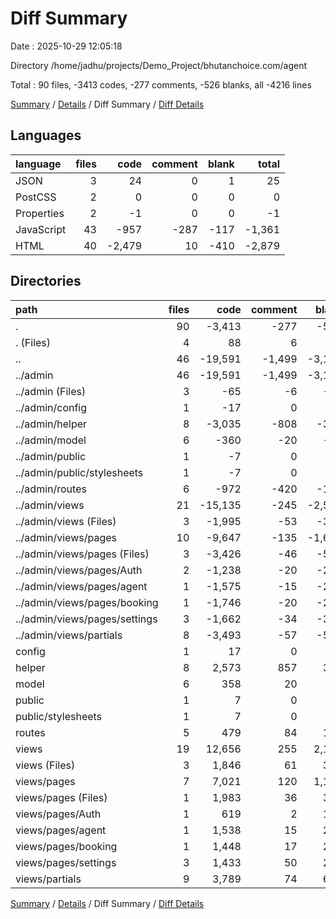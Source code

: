 # Diff Summary

Date : 2025-10-29 12:05:18

Directory /home/jadhu/projects/Demo_Project/bhutanchoice.com/agent

Total : 90 files,  -3413 codes, -277 comments, -526 blanks, all -4216 lines

[Summary](results.md) / [Details](details.md) / Diff Summary / [Diff Details](diff-details.md)

## Languages
| language | files | code | comment | blank | total |
| :--- | ---: | ---: | ---: | ---: | ---: |
| JSON | 3 | 24 | 0 | 1 | 25 |
| PostCSS | 2 | 0 | 0 | 0 | 0 |
| Properties | 2 | -1 | 0 | 0 | -1 |
| JavaScript | 43 | -957 | -287 | -117 | -1,361 |
| HTML | 40 | -2,479 | 10 | -410 | -2,879 |

## Directories
| path | files | code | comment | blank | total |
| :--- | ---: | ---: | ---: | ---: | ---: |
| . | 90 | -3,413 | -277 | -526 | -4,216 |
| . (Files) | 4 | 88 | 6 | 14 | 108 |
| .. | 46 | -19,591 | -1,499 | -3,182 | -24,272 |
| ../admin | 46 | -19,591 | -1,499 | -3,182 | -24,272 |
| ../admin (Files) | 3 | -65 | -6 | -13 | -84 |
| ../admin/config | 1 | -17 | 0 | -4 | -21 |
| ../admin/helper | 8 | -3,035 | -808 | -367 | -4,210 |
| ../admin/model | 6 | -360 | -20 | -39 | -419 |
| ../admin/public | 1 | -7 | 0 | -2 | -9 |
| ../admin/public/stylesheets | 1 | -7 | 0 | -2 | -9 |
| ../admin/routes | 6 | -972 | -420 | -176 | -1,568 |
| ../admin/views | 21 | -15,135 | -245 | -2,581 | -17,961 |
| ../admin/views (Files) | 3 | -1,995 | -53 | -374 | -2,422 |
| ../admin/views/pages | 10 | -9,647 | -135 | -1,625 | -11,407 |
| ../admin/views/pages (Files) | 3 | -3,426 | -46 | -563 | -4,035 |
| ../admin/views/pages/Auth | 2 | -1,238 | -20 | -202 | -1,460 |
| ../admin/views/pages/agent | 1 | -1,575 | -15 | -264 | -1,854 |
| ../admin/views/pages/booking | 1 | -1,746 | -20 | -270 | -2,036 |
| ../admin/views/pages/settings | 3 | -1,662 | -34 | -326 | -2,022 |
| ../admin/views/partials | 8 | -3,493 | -57 | -582 | -4,132 |
| config | 1 | 17 | 0 | 4 | 21 |
| helper | 8 | 2,573 | 857 | 304 | 3,734 |
| model | 6 | 358 | 20 | 39 | 417 |
| public | 1 | 7 | 0 | 2 | 9 |
| public/stylesheets | 1 | 7 | 0 | 2 | 9 |
| routes | 5 | 479 | 84 | 122 | 685 |
| views | 19 | 12,656 | 255 | 2,171 | 15,082 |
| views (Files) | 3 | 1,846 | 61 | 354 | 2,261 |
| views/pages | 7 | 7,021 | 120 | 1,180 | 8,321 |
| views/pages (Files) | 1 | 1,983 | 36 | 346 | 2,365 |
| views/pages/Auth | 1 | 619 | 2 | 100 | 721 |
| views/pages/agent | 1 | 1,538 | 15 | 254 | 1,807 |
| views/pages/booking | 1 | 1,448 | 17 | 219 | 1,684 |
| views/pages/settings | 3 | 1,433 | 50 | 261 | 1,744 |
| views/partials | 9 | 3,789 | 74 | 637 | 4,500 |

[Summary](results.md) / [Details](details.md) / Diff Summary / [Diff Details](diff-details.md)